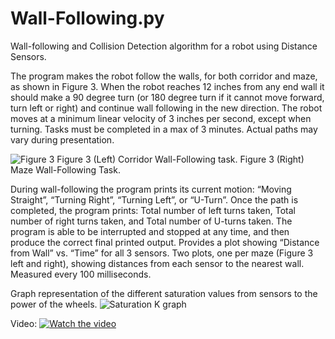 # Wall-Following.py
Wall-following and Collision Detection algorithm for a robot using Distance Sensors.

The program makes the robot follow the walls, for both corridor and maze, as shown in Figure 3. When the robot reaches 12 inches from
any end wall it should make a 90 degree turn (or 180 degree turn if it cannot move forward, turn
left or right) and continue wall following in the new direction. The robot moves at a
minimum linear velocity of 3 inches per second, except when turning. Tasks must be completed
in a max of 3 minutes. Actual paths may vary during presentation.

![Figure 3](https://psv4.userapi.com/c856328/u10881347/docs/d17/c4c4ef34990e/s.png?extra=l3iC4ctwePmaLGOz1ptcpepqIegCAYAxgGoGw7D4bv3m7RO_gnblWillZih3MUePEEwxlQ2p0cngqDySncAT-cL89xajV3pQst7SUCJ0eDnF9nGwHa56LKae_1RaW7Yx65RFP1HvDnV9KN0cLC1Lk8wg)
Figure 3 (Left) Corridor Wall-Following task. Figure 3 (Right) Maze Wall-Following Task.


During wall-following the program prints its current motion: “Moving Straight”, “Turning
Right”, “Turning Left”, or “U-Turn”. Once the path is completed, the program prints: Total number of left turns taken, Total number of right turns taken, and Total number of U-turns taken. 
The program is able to be interrupted and stopped at any time, and then produce the correct final printed output. 
Provides a plot showing “Distance from Wall” vs. “Time” for all 3 sensors. 
Two plots, one per maze (Figure 3 left and right), showing distances from each sensor to the nearest wall. 
Measured every 100 milliseconds.

Graph representation of the different saturation values from sensors to the power of the wheels. 
![Saturation K graph](https://psv4.userapi.com/c856220/u10881347/docs/d4/b04f0d5c462d/s.png?extra=4hdmz-NO5ZEroHxAAf_hY1ixeXNHSzbpvlcumH26GtmO5fwL6cEDrjsNLz4eGkbhmBdZGDMLWwHpdij7kdBO5EPqr68X0J9CtV4lb5IzWffCloAkj5nWEuKBwrXB-ZczAHA-O4p5FQbMxda80hjHaXdl)

Video:
[![Watch the video](https://img.youtube.com/vi/L3jJf1lHEZY/maxresdefault.jpg)](https://youtu.be/L3jJf1lHEZY)


